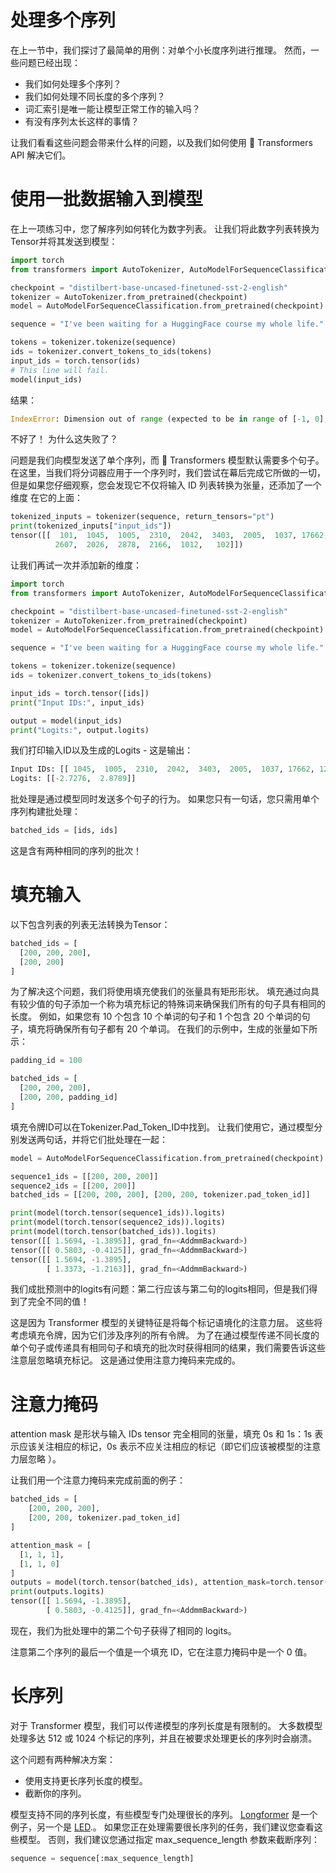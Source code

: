 # 处理多个序列

在上一节中，我们探讨了最简单的用例：对单个小长度序列进行推理。 然而，一些问题已经出现： 

- 我们如何处理多个序列？ 
- 我们如何处理不同长度的多个序列？ 
- 词汇索引是唯一能让模型正常工作的输入吗？ 
- 有没有序列太长这样的事情？ 

让我们看看这些问题会带来什么样的问题，以及我们如何使用 🤗 Transformers API 解决它们。 

# 使用一批数据输入到模型

在上一项练习中，您了解序列如何转化为数字列表。 让我们将此数字列表转换为Tensor并将其发送到模型：

```python
import torch
from transformers import AutoTokenizer, AutoModelForSequenceClassification

checkpoint = "distilbert-base-uncased-finetuned-sst-2-english"
tokenizer = AutoTokenizer.from_pretrained(checkpoint)
model = AutoModelForSequenceClassification.from_pretrained(checkpoint)

sequence = "I've been waiting for a HuggingFace course my whole life."

tokens = tokenizer.tokenize(sequence)
ids = tokenizer.convert_tokens_to_ids(tokens)
input_ids = torch.tensor(ids)
# This line will fail.
model(input_ids)
```

结果：

```python
IndexError: Dimension out of range (expected to be in range of [-1, 0], but got 1)
```

不好了！ 为什么这失败了？

问题是我们向模型发送了单个序列，而 🤗 Transformers 模型默认需要多个句子。 在这里，当我们将分词器应用于一个序列时，我们尝试在幕后完成它所做的一切，但是如果您仔细观察，您会发现它不仅将输入 ID 列表转换为张量，还添加了一个维度 在它的上面： 

```python
tokenized_inputs = tokenizer(sequence, return_tensors="pt")
print(tokenized_inputs["input_ids"])
tensor([[  101,  1045,  1005,  2310,  2042,  3403,  2005,  1037, 17662, 12172,
          2607,  2026,  2878,  2166,  1012,   102]])
```

让我们再试一次并添加新的维度：

```python
import torch
from transformers import AutoTokenizer, AutoModelForSequenceClassification

checkpoint = "distilbert-base-uncased-finetuned-sst-2-english"
tokenizer = AutoTokenizer.from_pretrained(checkpoint)
model = AutoModelForSequenceClassification.from_pretrained(checkpoint)

sequence = "I've been waiting for a HuggingFace course my whole life."

tokens = tokenizer.tokenize(sequence)
ids = tokenizer.convert_tokens_to_ids(tokens)

input_ids = torch.tensor([ids])
print("Input IDs:", input_ids)

output = model(input_ids)
print("Logits:", output.logits)
```

我们打印输入ID以及生成的Logits - 这是输出：

```python
Input IDs: [[ 1045,  1005,  2310,  2042,  3403,  2005,  1037, 17662, 12172,  2607, 2026,  2878,  2166,  1012]]
Logits: [[-2.7276,  2.8789]]
```

批处理是通过模型同时发送多个句子的行为。 如果您只有一句话，您只需用单个序列构建批处理：

```python
batched_ids = [ids, ids]
```

这是含有两种相同的序列的批次！

# 填充输入

以下包含列表的列表无法转换为Tensor：

```python
batched_ids = [
  [200, 200, 200],
  [200, 200]
]
```

为了解决这个问题，我们将使用填充使我们的张量具有矩形形状。 填充通过向具有较少值的句子添加一个称为填充标记的特殊词来确保我们所有的句子具有相同的长度。 例如，如果您有 10 个包含 10 个单词的句子和 1 个包含 20 个单词的句子，填充将确保所有句子都有 20 个单词。 在我们的示例中，生成的张量如下所示： 

```python
padding_id = 100

batched_ids = [
  [200, 200, 200],
  [200, 200, padding_id]
]
```

填充令牌ID可以在Tokenizer.Pad_Token_ID中找到。 让我们使用它，通过模型分别发送两句话，并将它们批处理在一起：

```python
model = AutoModelForSequenceClassification.from_pretrained(checkpoint)

sequence1_ids = [[200, 200, 200]]
sequence2_ids = [[200, 200]]
batched_ids = [[200, 200, 200], [200, 200, tokenizer.pad_token_id]]

print(model(torch.tensor(sequence1_ids)).logits)
print(model(torch.tensor(sequence2_ids)).logits)
print(model(torch.tensor(batched_ids)).logits)
tensor([[ 1.5694, -1.3895]], grad_fn=<AddmmBackward>)
tensor([[ 0.5803, -0.4125]], grad_fn=<AddmmBackward>)
tensor([[ 1.5694, -1.3895],
        [ 1.3373, -1.2163]], grad_fn=<AddmmBackward>)
```

我们成批预测中的logits有问题：第二行应该与第二句的logits相同，但是我们得到了完全不同的值！

这是因为 Transformer 模型的关键特征是将每个标记语境化的注意力层。 这些将考虑填充令牌，因为它们涉及序列的所有令牌。 为了在通过模型传递不同长度的单个句子或传递具有相同句子和填充的批次时获得相同的结果，我们需要告诉这些注意层忽略填充标记。 这是通过使用注意力掩码来完成的。 

# 注意力掩码

attention mask 是形状与输入 IDs tensor 完全相同的张量，填充 0s 和 1s：1s 表示应该关注相应的标记，0s 表示不应关注相应的标记（即它们应该被模型的注意力层忽略 ）。 

让我们用一个注意力掩码来完成前面的例子： 

```python
batched_ids = [
    [200, 200, 200],
    [200, 200, tokenizer.pad_token_id]
]

attention_mask = [
  [1, 1, 1],
  [1, 1, 0]
]
outputs = model(torch.tensor(batched_ids), attention_mask=torch.tensor(attention_mask))
print(outputs.logits)
tensor([[ 1.5694, -1.3895],
        [ 0.5803, -0.4125]], grad_fn=<AddmmBackward>)
```

现在，我们为批处理中的第二个句子获得了相同的 logits。 

注意第二个序列的最后一个值是一个填充 ID，它在注意力掩码中是一个 0 值。 

# 长序列

对于 Transformer 模型，我们可以传递模型的序列长度是有限制的。 大多数模型处理多达 512 或 1024 个标记的序列，并且在被要求处理更长的序列时会崩溃。 

这个问题有两种解决方案： 

- 使用支持更长序列长度的模型。 
- 截断你的序列。 

模型支持不同的序列长度，有些模型专门处理很长的序列。 [Longformer](https://huggingface.co/transformers/model_doc/longformer.html) 是一个例子，另一个是 [LED](https://huggingface.co/transformers/model_doc/led.html).。 如果您正在处理需要很长序列的任务，我们建议您查看这些模型。 否则，我们建议您通过指定 max_sequence_length 参数来截断序列： 

```python
sequence = sequence[:max_sequence_length]
```

